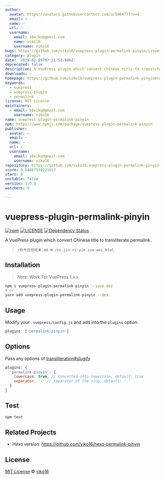 ```yaml
---
author:
  avatar: https://avatars.githubusercontent.com/u/5064777?v=4
  email: ~
  name: ~
  url: ~
  username:
    email: 16viko@gmail.com
    name: viko16
    username: viko16
bugs: https://github.com/viko16/vuepress-plugin-permalink-pinyin/issues
category: plugin
date: '2019-02-05T07:21:52.986Z'
deprecated: false
description: A VuePress plugin which convert Chinese title to transliterate permalink.
downloads: ~
homepage: https://github.com/viko16/vuepress-plugin-permalink-pinyin#readme
keywords:
  - vuepress
  - vuepress-plugin
  - permalink
license: MIT License
maintainers:
  - email: 16viko@gmail.com
    username: viko16
name: vuepress-plugin-permalink-pinyin
npm: https://www.npmjs.com/package/vuepress-plugin-permalink-pinyin
publisher:
  avatar: ~
  email: ~
  name: ~
  url: ~
  username:
    email: 16viko@gmail.com
    username: viko16
repository: https://github.com/viko16/vuepress-plugin-permalink-pinyin
score: 0.64867559221617
stars: 8
unstable: false
version: 1.0.0
watchers: 8

---
```


# vuepress-plugin-permalink-pinyin

[![npm](https://img.shields.io/npm/v/vuepress-plugin-permalink-pinyin.svg)](https://www.npmjs.com/package/vuepress-plugin-permalink-pinyin)
[![LICENSE](https://img.shields.io/npm/l/vuepress-plugin-permalink-pinyin.svg)](https://github.com/viko16/vuepress-plugin-permalink-pinyin/blob/master/LICENSE)
[![Dependency Status](https://david-dm.org/viko16/vuepress-plugin-permalink-pinyin.svg?theme=shields.io)](https://david-dm.org/viko16/vuepress-plugin-permalink-pinyin)


A VuePress plugin which convert Chinese title to transliterate permalink.

> `/你今日饮咗未.md` => `/ni-jin-ri-yin-zuo-wei.html`

## Installation

> Note: Work For VuePress 1.x.x

```bash
npm i vuepress-plugin-permalink-pinyin --save-dev
# or
yarn add vuepress-plugin-permalink-pinyin --dev
```

## Usage

Modify your `.vuepress/config.js` and add into the `plugins` option.

```js
plugins: ['permalink-pinyin']
```

## Options

Pass any options of [transliteration#slugify](https://github.com/dzcpy/transliteration#slugifystr-options)

```js
plugins: {
  'permalink-pinyin': {
    lowercase: true, // Converted into lowercase, default: true
    separator: '-' // Separator of the slug, default: '-'
  }
}
```

## Test

```bash
npm test
```

## Related Projects

- Hexo version: https://github.com/viko16/hexo-permalink-pinyin

## License

[MIT License](https://opensource.org/licenses/MIT) © [viko16](https://github.com/viko16)
